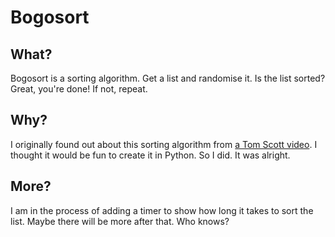# Bogosort

## What?
Bogosort is a sorting algorithm. Get a list and randomise it. Is the list sorted? Great, you're done! If not, repeat.

## Why?
I originally found out about this sorting algorithm from [a Tom Scott video](https://www.youtube.com/watch?v=RGuJga2Gl_k). I thought it would be fun to create it in Python. So I did. It was alright.

## More?
I am in the process of adding a timer to show how long it takes to sort the list. Maybe there will be more after that. Who knows?
